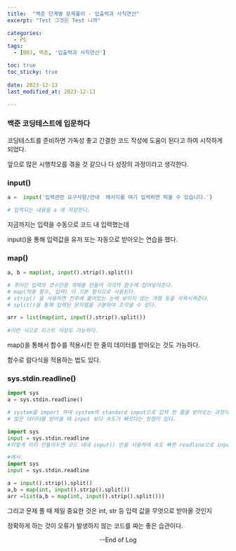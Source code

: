```yaml
---
title:  "백준 단계별 문제풀이 - 입출력과 사칙연산" 
excerpt: "Test 그것은 Test 니까"

categories:
  - PS
tags:
  - [BOJ, 백준, '입출력과 사칙연산']

toc: true
toc_sticky: true
 
date: 2023-12-13
last_modified_at: 2023-12-13

---
```


### 백준 코딩테스트에 입문하다

코딩테스트를 준비하면 가독성 좋고 간결한 코드 작성에 도움이 된다고 하여 시작하게 되었다.

앞으로 많은 시행착오를 겪을 것 같으나 다 성장의 과정이라고 생각한다.

### input()

```python
a =  input('입력관련 요구사항/안내  메시지를 여기 입력하면 띄울 수 있습니다.')

# 입력되는 내용을 a 에 저장한다.
```

지금까지는 입력을 수동으로 코드 내 입력했는데

input()을 통해 입력값을 유저 또는 자동으로 받아오는 연습을 했다.

### map()

```python
a, b = map(int, input().strip().split())

# 주어진 입력의 갯수만큼 객체를 만들어 각각의 함수에 집어넣어준다.
# map(적용 함수, 입력) 이 기본 형식으로 사용된다.
# strip() 을 사용하면 전후에 붙어있는 눈에 보이지 않는 개행 등을 삭제시켜준다.
# split()을 통해 입력된 문자열을 구분하여 조각낼 수 있다.

arr = list(map(int, input().strip().split())
           
#이런 식으로 리스트 저장도 가능하다.
```

map()을 통해서 함수를 적용시킨 한 줄의 데이터를 받아오는 것도 가능하다.

함수로 람다식을 적용하는 법도 있다.

### sys.stdin.readline()

```python
import sys
a = sys.stdin.readline()

# system을 import 하여 system의 standard input으로 입력 한 줄을 받아오는 과정이다.
# 많은 데이터를 받아올 때 input 보다 속도가 빠르다는 장점이 있다.

import sys
input = sys.stdin.readline
#이렇게 미리 만들어두면 코드 내내 input() 만을 사용하여 속도 빠른 readline으로 input을 받아올 수 있다.

#예시
import sys
input = sys.stdin.readline

a = input().strip().split()
a,b = map(int, input().strip().split())
arr =list(a,b = map(int, input().strip().split()))
```



그리고 문제 풀 때 제일 중요한 것은 int, str 등 입력 값을 무엇으로 받아올 것인지

정확하게 하는 것이 오류가 발생하지 않는 코드를 짜는 좋은 습관이다.

<center> --End of Log </center>

